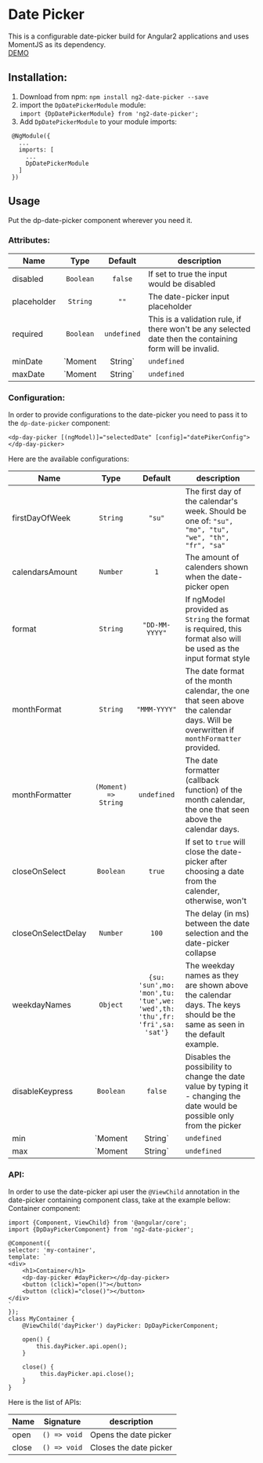 # Date Picker
This is a configurable date-picker build for Angular2 applications and uses MomentJS as its dependency.   
[DEMO](https://vlio20.github.io/ng2-date-picker/)


## Installation:
1. Download from npm:
`npm install ng2-date-picker --save`  
2. import the `DpDatePickerModule` module:  
 `import {DpDatePickerModule} from 'ng2-date-picker';`  
3. Add `DpDatePickerModule` to your module imports:  
```
 @NgModule({
   ...
   imports: [
     ...
     DpDatePickerModule
   ]
 })
```
## Usage
Put the dp-date-picker component wherever you need it.


### Attributes:  

| Name                 | Type             | Default                                                                   | description                                                                                                                                                                                           |
|----------------------|:----------------:|:------------------------------------------------------------------------:|--------------------------------------------------------------------------------------------------------------------------------------------------------------------------------------------------------|
| disabled             | `Boolean`        | `false`                                                                  | If set to true the input would be disabled                                                                                                                                                             |
| placeholder          | `String`         | `""`                                                                     | The date-picker input placeholder                                                                                                                                                                      |
| required             | `Boolean`        | `undefined`                                                              | This is a validation rule, if there won't be any selected date then the containing form will be invalid.                                                                                               |
| minDate              | `Moment|String`  | `undefined`                                                              | This is a validation rule, if the selected date will be before `minDate` the containing form will be invalid. Note: if provided as string format configuration should be provided in the config object |
| maxDate              | `Moment|String`  | `undefined`                                                              | This is a validation rule, if the selected date will be after `maxDate` the containing form will be invalid. Note: if provided as string format configuration should be provided in the config object  | 


### Configuration:  
In order to provide configurations to the date-picker you need to pass it to the `dp-date-picker` component:  
```
<dp-day-picker [(ngModel)]="selectedDate" [config]="datePikerConfig"></dp-day-picker>
```
Here are the available configurations:  

| Name                 | Type            | Default                                                                   | description                                                                                                                                                                                                                |
|----------------------|:---------------:|:-------------------------------------------------------------------------:|----------------------------------------------------------------------------------------------------------------------------------------------------------------------------------------------------------------------------|
| firstDayOfWeek       | `String`             | `"su"`                                                                    | The first day of the calendar's week. Should be one of: `"su", "mo", "tu", "we", "th", "fr", "sa"`                                                                                                                         |
| calendarsAmount      | `Number`             | `1`                                                                       | The amount of calenders shown when the date-picker open                                                                                                                                                                    |
| format               | `String`             | `"DD-MM-YYYY"`                                                            | If ngModel provided as `String` the format is required, this format also will be used as the input format style                                                                                                            |
| monthFormat          | `String`             | `"MMM-YYYY"`                                                              | The date format of the month calendar, the one that seen above the calendar days. Will be overwritten if `monthFormatter` provided.                                                                                                                                         |
| monthFormatter       | `(Moment) => String` | `undefined`                                                               | The date formatter (callback function) of the month calendar, the one that seen above the calendar days.                                                                                                                                          |
| closeOnSelect        | `Boolean`            | `true`                                                                    | If set to `true` will close the date-picker after choosing a date from the calender, otherwise, won't                                                                                                                      |
| closeOnSelectDelay   | `Number`             | `100`                                                                     | The delay (in ms) between the date selection and the date-picker collapse                                                                                                                                                  |
| weekdayNames         | `Object`             | `{su: 'sun',mo: 'mon',tu: 'tue',we: 'wed',th: 'thu',fr: 'fri',sa: 'sat'}` | The weekday names as they are shown above the calendar days. The keys should be the same as seen in the default example.                                                                                                   |
| disableKeypress      | `Boolean`            | `false`                                                                   | Disables the possibility to change the date value by typing it - changing the date would be possible only from the picker                                                                                                  |
| min                  | `Moment|String`      | `undefined`                                                               | Disables all dates (on the date-picker) that are set to before the `min`, note that if invalid date would be set by the input then the date picker value would be the min date but the input will show the user typed date |
| max                  | `Moment|String`      | `undefined`                                                               | Disables all dates (on the date-picker) that are set to after the `max`, note that if invalid date would be set by the input then the date picker value would be the max date but the input will show the user typed date  |

### API:
In order to use the date-picker api user the `@ViewChild` annotation in the date-picker containing component class, take at the example bellow:  
Container component:
```  
import {Component, ViewChild} from '@angular/core';
import {DpDayPickerComponent} from 'ng2-date-picker';

@Component({
selector: 'my-container',
template: `
<div>
    <h1>Container</h1>
    <dp-day-picker #dayPicker></dp-day-picker>
    <button (click)="open()"></button>
    <button (click)="close()"></button>
</div>
`
});
class MyContainer {
    @ViewChild('dayPicker') dayPicker: DpDayPickerComponent;
    
    open() {
        this.dayPicker.api.open();
    }
     
    close() {
         this.dayPicker.api.close();
    } 
}  
```
Here is the list of APIs:  

| Name                 | Signature       | description            |
|----------------------|:---------------:|------------------------|
| open                 | `() => void`    | Opens the date picker  |
| close                | `() => void`    | Closes the date picker |
